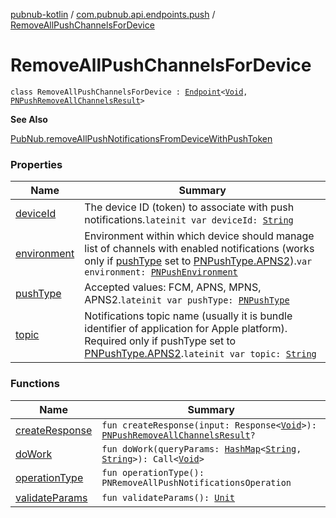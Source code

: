 [pubnub-kotlin](../../index.md) / [com.pubnub.api.endpoints.push](../index.md) / [RemoveAllPushChannelsForDevice](./index.md)

# RemoveAllPushChannelsForDevice

`class RemoveAllPushChannelsForDevice : `[`Endpoint`](../../com.pubnub.api/-endpoint/index.md)`<`[`Void`](https://docs.oracle.com/javase/6/docs/api/java/lang/Void.html)`, `[`PNPushRemoveAllChannelsResult`](../../com.pubnub.api.models.consumer.push/-p-n-push-remove-all-channels-result/index.md)`>`

**See Also**

[PubNub.removeAllPushNotificationsFromDeviceWithPushToken](../../com.pubnub.api/-pub-nub/remove-all-push-notifications-from-device-with-push-token.md)

### Properties

| Name | Summary |
|---|---|
| [deviceId](device-id.md) | The device ID (token) to associate with push notifications.`lateinit var deviceId: `[`String`](https://kotlinlang.org/api/latest/jvm/stdlib/kotlin/-string/index.html) |
| [environment](environment.md) | Environment within which device should manage list of channels with enabled notifications (works only if [pushType](push-type.md) set to [PNPushType.APNS2](../../com.pubnub.api.enums/-p-n-push-type/-a-p-n-s2.md)).`var environment: `[`PNPushEnvironment`](../../com.pubnub.api.enums/-p-n-push-environment/index.md) |
| [pushType](push-type.md) | Accepted values: FCM, APNS, MPNS, APNS2.`lateinit var pushType: `[`PNPushType`](../../com.pubnub.api.enums/-p-n-push-type/index.md) |
| [topic](topic.md) | Notifications topic name (usually it is bundle identifier of application for Apple platform). Required only if pushType set to [PNPushType.APNS2](../../com.pubnub.api.enums/-p-n-push-type/-a-p-n-s2.md).`lateinit var topic: `[`String`](https://kotlinlang.org/api/latest/jvm/stdlib/kotlin/-string/index.html) |

### Functions

| Name | Summary |
|---|---|
| [createResponse](create-response.md) | `fun createResponse(input: Response<`[`Void`](https://docs.oracle.com/javase/6/docs/api/java/lang/Void.html)`>): `[`PNPushRemoveAllChannelsResult`](../../com.pubnub.api.models.consumer.push/-p-n-push-remove-all-channels-result/index.md)`?` |
| [doWork](do-work.md) | `fun doWork(queryParams: `[`HashMap`](https://docs.oracle.com/javase/6/docs/api/java/util/HashMap.html)`<`[`String`](https://kotlinlang.org/api/latest/jvm/stdlib/kotlin/-string/index.html)`, `[`String`](https://kotlinlang.org/api/latest/jvm/stdlib/kotlin/-string/index.html)`>): Call<`[`Void`](https://docs.oracle.com/javase/6/docs/api/java/lang/Void.html)`>` |
| [operationType](operation-type.md) | `fun operationType(): PNRemoveAllPushNotificationsOperation` |
| [validateParams](validate-params.md) | `fun validateParams(): `[`Unit`](https://kotlinlang.org/api/latest/jvm/stdlib/kotlin/-unit/index.html) |
